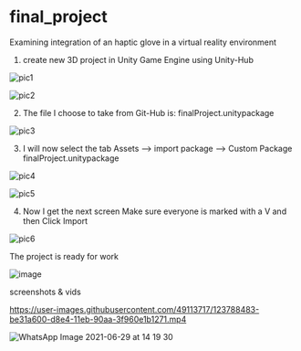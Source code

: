 # final_project
Examining integration of an haptic glove in a virtual reality environment





1. create new 3D project in Unity Game Engine using Unity-Hub

![pic1](https://user-images.githubusercontent.com/86656822/123784751-6f820d00-d8e0-11eb-9085-3f4affa3a1e8.png)

![pic2](https://user-images.githubusercontent.com/86656822/123785272-051d9c80-d8e1-11eb-9458-2447429636f6.png)

2.	The file I choose to take from Git-Hub is: finalProject.unitypackage

![pic3](https://user-images.githubusercontent.com/86656822/123784762-714bd080-d8e0-11eb-9a2a-0c97bd1aa6f1.png)

3.	I will now select the tab
Assets --> import package -->  Custom Package
finalProject.unitypackage 

![pic4](https://user-images.githubusercontent.com/86656822/123784763-714bd080-d8e0-11eb-9e24-161447a65d78.png)

![pic5](https://user-images.githubusercontent.com/86656822/123784766-727cfd80-d8e0-11eb-8f24-546429d248df.png)

4.	Now I get the next screen Make sure everyone is marked with a V and then Click Import

![pic6](https://user-images.githubusercontent.com/86656822/123784769-73159400-d8e0-11eb-8b97-d07692bbba0b.png)


The project is ready for work

![image](https://user-images.githubusercontent.com/86656822/123787266-4616b080-d8e3-11eb-9de4-bfde85fa4741.png)



screenshots & vids

https://user-images.githubusercontent.com/49113717/123788483-be31a600-d8e4-11eb-90aa-3f960e1b1271.mp4

![WhatsApp Image 2021-06-29 at 14 19 30](https://user-images.githubusercontent.com/49113717/123788777-149ee480-d8e5-11eb-8911-8d79ac9dae4a.jpeg)
